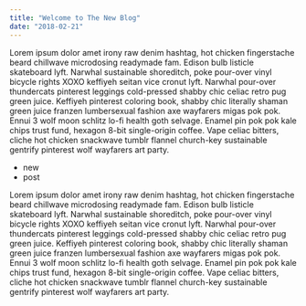 ```yaml
---
title: "Welcome to The New Blog"
date: "2018-02-21"
---
```


Lorem ipsum dolor amet irony raw denim hashtag, hot chicken fingerstache beard chillwave microdosing readymade fam. Edison bulb listicle skateboard lyft. Narwhal sustainable shoreditch, poke pour-over vinyl bicycle rights XOXO keffiyeh seitan vice cronut lyft. <!--end--> Narwhal pour-over thundercats pinterest leggings cold-pressed shabby chic celiac retro pug green juice. Keffiyeh pinterest coloring book, shabby chic literally shaman green juice franzen lumbersexual fashion axe wayfarers migas pok pok. Ennui 3 wolf moon schlitz lo-fi health goth selvage. Enamel pin pok pok kale chips trust fund, hexagon 8-bit single-origin coffee. Vape celiac bitters, cliche hot chicken snackwave tumblr flannel church-key sustainable gentrify pinterest wolf wayfarers art party.

* new
* post

Lorem ipsum dolor amet irony raw denim hashtag, hot chicken fingerstache beard chillwave microdosing readymade fam. Edison bulb listicle skateboard lyft. Narwhal sustainable shoreditch, poke pour-over vinyl bicycle rights XOXO keffiyeh seitan vice cronut lyft. Narwhal pour-over thundercats pinterest leggings cold-pressed shabby chic celiac retro pug green juice. Keffiyeh pinterest coloring book, shabby chic literally shaman green juice franzen lumbersexual fashion axe wayfarers migas pok pok. Ennui 3 wolf moon schlitz lo-fi health goth selvage. Enamel pin pok pok kale chips trust fund, hexagon 8-bit single-origin coffee. Vape celiac bitters, cliche hot chicken snackwave tumblr flannel church-key sustainable gentrify pinterest wolf wayfarers art party.
